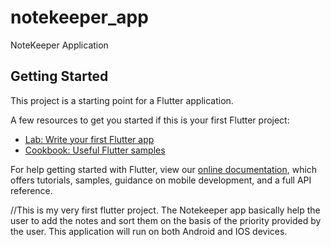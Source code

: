 # notekeeper_app

NoteKeeper Application

## Getting Started

This project is a starting point for a Flutter application.

A few resources to get you started if this is your first Flutter project:

- [Lab: Write your first Flutter app](https://flutter.dev/docs/get-started/codelab)
- [Cookbook: Useful Flutter samples](https://flutter.dev/docs/cookbook)

For help getting started with Flutter, view our
[online documentation](https://flutter.dev/docs), which offers tutorials,
samples, guidance on mobile development, and a full API reference.



//This is my very first flutter project. The Notekeeper app basically help the user to add the notes and sort them on the basis of the priority provided by the user.
This application will run on both Android and IOS devices.
